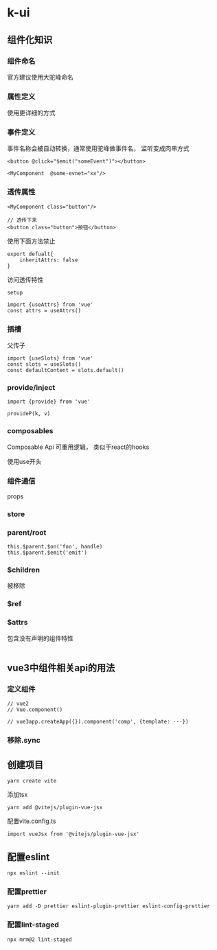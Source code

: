 # k-ui
## 组件化知识
### 组件命名

官方建议使用大驼峰命名

### 属性定义

使用更详细的方式

### 事件定义

事件名称会被自动转换，通常使用驼峰做事件名， 监听变成肉串方式

```
<button @click="$emit("someEvent")"></button>

<MyComponent  @some-evnet="xx"/>
```

### 透传属性

```
<MyComponent class="button"/>

// 透传下来
<button class="button">按钮</button>

```
使用下面方法禁止

```
export defualt{
    inheritAttrs: false
}
```
访问透传特性

```
setup

import {useAttrs} from 'vue'
const attrs = useAttrs()
```

### 插槽

父传子

```
import {useSlots} from 'vue'
const slots = useSlots()
const defaultContent = slots.default()
```

### provide/inject

```
import {provide} from 'vue'

provideP(k, v)
```
### composables

Composable Api 可重用逻辑， 类似于react的hooks

使用use开头

### 组件通信

props

### store

### parent/root

```
this.$parent.$on('foo', handle)
this.$parent.$emit('emit')
```

### $children

被移除

### $ref
### $attrs

包含没有声明的组件特性

```
```

## vue3中组件相关api的用法

### 定义组件
```
// vue2
// Vue.component()

// vue3app.createApp({}).component('comp', {template: ···})
```


### 移除.sync 

## 创建项目

```
yarn create vite
```

添加tsx

```
yarn add @vitejs/plugin-vue-jsx
```

配置vite.config.ts

```
import vueJsx from '@vitejs/plugin-vue-jsx'
```

## 配置eslint

```
npx eslint --init
```

### 配置prettier

```
yarn add -D prettier eslint-plugin-prettier eslint-config-prettier
```

### 配置lint-staged

```
npx mrm@2 lint-staged
```








